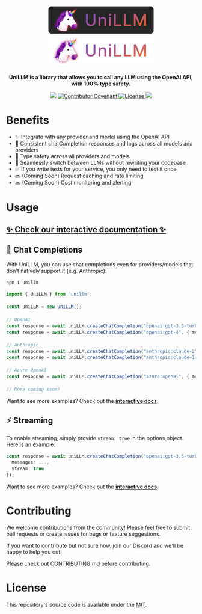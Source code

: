<p align="center">
  <h1 align="center">
  <a href="https://docs.unillm.ai/#gh-light-mode-only" target="_blank">
    <img src=".github/assets/logo-light-mode.svg" alt="logo" width="280">
  </a>

  <a href="https://docs.unillm.ai/#gh-dark-mode-only" target="_blank">
    <img src=".github/assets/logo-dark-mode.svg" alt="logo" width="280">
  </a>
  </h1>
</p>

<p align="center">
  <strong>UniLLM is a library that allows you to call any LLM using the OpenAI API, with 100% type safety.</strong>
</p>

<p align="center">
<img src="https://github.com/pezzolabs/pezzo/actions/workflows/ci.yaml/badge.svg" />
<a href="CODE_OF_CONDUCT.md">
  <img src="https://img.shields.io/badge/Contributor%20Covenant-v2.0%20adopted-ff69b4.svg" alt="Contributor Covenant">
</a>
<a href="https://opensource.org/licenses/MIT">
  <img src="https://img.shields.io/badge/License-MIT-blue.svg" alt="License">
</a>
<a href="https://www.npmjs.com/package/unillm" target="_blank">
  <img src="https://img.shields.io/badge/npm-@pezzo/client-green">
</a>
</p>

# Benefits

- ✨ Integrate with any provider and model using the OpenAI API
- 💬 Consistent chatCompletion responses and logs across all models and providers
- 💯 Type safety across all providers and models
- 🔁 Seamlessly switch between LLMs without rewriting your codebase
- ✅ If you write tests for your service, you only need to test it once
- 🔜 (Coming Soon) Request caching and rate limiting
- 🔜 (Coming Soon) Cost monitoring and alerting

# Usage

## [✨ Check our interactive documentation ✨](https://docs.unillm.ai)

## 💬 Chat Completions

With UniLLM, you can use chat completions even for providers/models that don't natively support it (e.g. Anthropic).

```bash
npm i unillm
```

```ts
import { UniLLM } from 'unillm';

const uniLLM = new UniLLM();

// OpenAI
const response = await uniLLM.createChatCompletion("openai:gpt-3.5-turbo", { messages: ... });
const response = await uniLLM.createChatCompletion("openai:gpt-4", { messages: ... });

// Anthropic
const response = await uniLLM.createChatCompletion("anthropic:claude-2", { messages: ... });
const response = await uniLLM.createChatCompletion("anthropic:claude-1-instant", { messages: ... });

// Azure OpenAI
const response = await uniLLM.createChatCompletion("azure:openai", { messages: ... });

// More coming soon!
```

Want to see more examples? Check out the **[interactive docs](https://docs.unillm.ai)**.

## ⚡️ Streaming

To enable streaming, simply provide `stream: true` in the options object. Here is an example:

```ts
const response = await uniLLM.createChatCompletion("openai:gpt-3.5-turbo", {
  messages: ...,
  stream: true
});
```

Want to see more examples? Check out the **[interactive docs](https://docs.unillm.ai)**.

# Contributing

We welcome contributions from the community! Please feel free to submit pull requests or create issues for bugs or feature suggestions.

If you want to contribute but not sure how, join our [Discord](https://pezzo.cc/discord) and we'll be happy to help you out!

Please check out [CONTRIBUTING.md](CONTRIBUTING.md) before contributing.

# License

This repository's source code is available under the [MIT](LICENSE).
